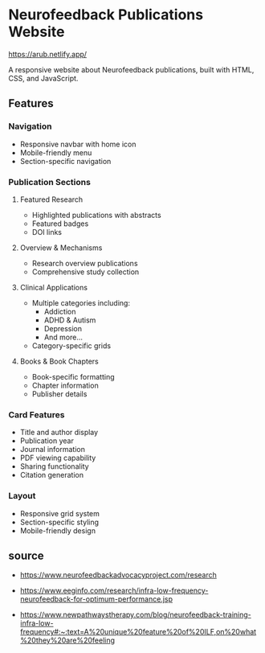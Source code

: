 # Neurofeedback Publications Website
https://arub.netlify.app/

A responsive website about Neurofeedback publications, built with HTML, CSS, and JavaScript.

## Features

### Navigation
- Responsive navbar with home icon
- Mobile-friendly menu
- Section-specific navigation

### Publication Sections
1. Featured Research
   - Highlighted publications with abstracts
   - Featured badges
   - DOI links

2. Overview & Mechanisms
   - Research overview publications
   - Comprehensive study collection

3. Clinical Applications
   - Multiple categories including:
     - Addiction
     - ADHD & Autism
     - Depression
     - And more...
   - Category-specific grids

4. Books & Book Chapters
   - Book-specific formatting
   - Chapter information
   - Publisher details

### Card Features
- Title and author display
- Publication year
- Journal information
- PDF viewing capability
- Sharing functionality
- Citation generation

### Layout
- Responsive grid system
- Section-specific styling
- Mobile-friendly design

## source

- https://www.neurofeedbackadvocacyproject.com/research

- https://www.eeginfo.com/research/infra-low-frequency-neurofeedback-for-optimum-performance.jsp

- https://www.newpathwaystherapy.com/blog/neurofeedback-training-infra-low-frequency#:~:text=A%20unique%20feature%20of%20ILF,on%20what%20they%20are%20feeling
